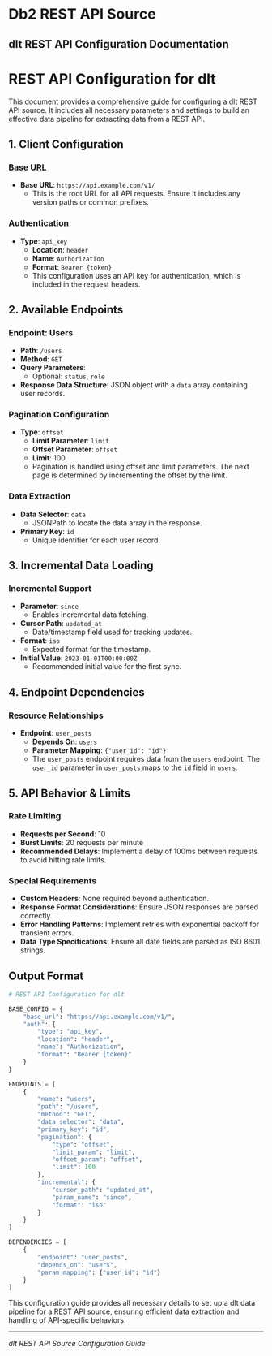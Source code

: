 # Db2 REST API Source

## dlt REST API Configuration Documentation

# REST API Configuration for dlt

This document provides a comprehensive guide for configuring a dlt REST API source. It includes all necessary parameters and settings to build an effective data pipeline for extracting data from a REST API.

## 1. Client Configuration

### Base URL
- **Base URL**: `https://api.example.com/v1/`
  - This is the root URL for all API requests. Ensure it includes any version paths or common prefixes.

### Authentication
- **Type**: `api_key`
  - **Location**: `header`
  - **Name**: `Authorization`
  - **Format**: `Bearer {token}`
  - This configuration uses an API key for authentication, which is included in the request headers.

## 2. Available Endpoints

### Endpoint: Users
- **Path**: `/users`
- **Method**: `GET`
- **Query Parameters**: 
  - Optional: `status`, `role`
- **Response Data Structure**: JSON object with a `data` array containing user records.

### Pagination Configuration
- **Type**: `offset`
  - **Limit Parameter**: `limit`
  - **Offset Parameter**: `offset`
  - **Limit**: 100
  - Pagination is handled using offset and limit parameters. The next page is determined by incrementing the offset by the limit.

### Data Extraction
- **Data Selector**: `data`
  - JSONPath to locate the data array in the response.
- **Primary Key**: `id`
  - Unique identifier for each user record.

## 3. Incremental Data Loading

### Incremental Support
- **Parameter**: `since`
  - Enables incremental data fetching.
- **Cursor Path**: `updated_at`
  - Date/timestamp field used for tracking updates.
- **Format**: `iso`
  - Expected format for the timestamp.
- **Initial Value**: `2023-01-01T00:00:00Z`
  - Recommended initial value for the first sync.

## 4. Endpoint Dependencies

### Resource Relationships
- **Endpoint**: `user_posts`
  - **Depends On**: `users`
  - **Parameter Mapping**: `{"user_id": "id"}`
  - The `user_posts` endpoint requires data from the `users` endpoint. The `user_id` parameter in `user_posts` maps to the `id` field in `users`.

## 5. API Behavior & Limits

### Rate Limiting
- **Requests per Second**: 10
- **Burst Limits**: 20 requests per minute
- **Recommended Delays**: Implement a delay of 100ms between requests to avoid hitting rate limits.

### Special Requirements
- **Custom Headers**: None required beyond authentication.
- **Response Format Considerations**: Ensure JSON responses are parsed correctly.
- **Error Handling Patterns**: Implement retries with exponential backoff for transient errors.
- **Data Type Specifications**: Ensure all date fields are parsed as ISO 8601 strings.

## Output Format

```python
# REST API Configuration for dlt

BASE_CONFIG = {
    "base_url": "https://api.example.com/v1/",
    "auth": {
        "type": "api_key",
        "location": "header",
        "name": "Authorization",
        "format": "Bearer {token}"
    }
}

ENDPOINTS = [
    {
        "name": "users",
        "path": "/users",
        "method": "GET",
        "data_selector": "data",
        "primary_key": "id",
        "pagination": {
            "type": "offset",
            "limit_param": "limit",
            "offset_param": "offset",
            "limit": 100
        },
        "incremental": {
            "cursor_path": "updated_at",
            "param_name": "since",
            "format": "iso"
        }
    }
]

DEPENDENCIES = [
    {
        "endpoint": "user_posts", 
        "depends_on": "users",
        "param_mapping": {"user_id": "id"}
    }
]
```

This configuration guide provides all necessary details to set up a dlt data pipeline for a REST API source, ensuring efficient data extraction and handling of API-specific behaviors.

---
*dlt REST API Source Configuration Guide*